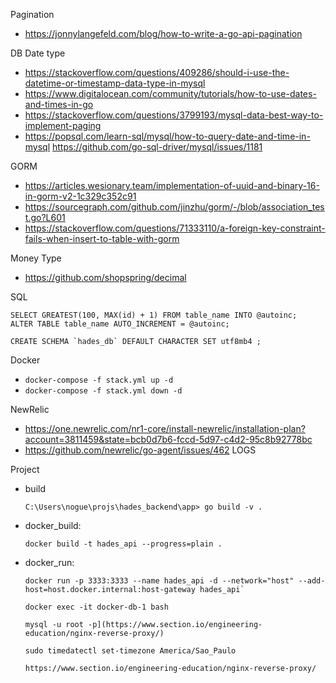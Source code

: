 Pagination

- https://jonnylangefeld.com/blog/how-to-write-a-go-api-pagination

DB Date type

- https://stackoverflow.com/questions/409286/should-i-use-the-datetime-or-timestamp-data-type-in-mysql
- https://www.digitalocean.com/community/tutorials/how-to-use-dates-and-times-in-go
- https://stackoverflow.com/questions/3799193/mysql-data-best-way-to-implement-paging
- https://popsql.com/learn-sql/mysql/how-to-query-date-and-time-in-mysql
  https://github.com/go-sql-driver/mysql/issues/1181

GORM

- https://articles.wesionary.team/implementation-of-uuid-and-binary-16-in-gorm-v2-1c329c352c91
- https://sourcegraph.com/github.com/jinzhu/gorm/-/blob/association_test.go?L601
- https://stackoverflow.com/questions/71333110/a-foreign-key-constraint-fails-when-insert-to-table-with-gorm

Money Type

- https://github.com/shopspring/decimal

SQL
    
```
SELECT GREATEST(100, MAX(id) + 1) FROM table_name INTO @autoinc;
ALTER TABLE table_name AUTO_INCREMENT = @autoinc;
```

```
CREATE SCHEMA `hades_db` DEFAULT CHARACTER SET utf8mb4 ;
```

Docker

- `docker-compose -f stack.yml up -d`
- `docker-compose -f stack.yml down -d`

NewRelic

- https://one.newrelic.com/nr1-core/install-newrelic/installation-plan?account=3811459&state=bcb0d7b6-fccd-5d97-c4d2-95c8b92778bc
- https://github.com/newrelic/go-agent/issues/462 LOGS


Project

- build

  `C:\Users\nogue\projs\hades_backend\app> go build -v .`

- docker_build:

  `docker build -t hades_api --progress=plain .`

- docker_run:

  ``` 
  docker run -p 3333:3333 --name hades_api -d --network="host" --add-host=host.docker.internal:host-gateway hades_api`
  
  docker exec -it docker-db-1 bash
  
  mysql -u root -p](https://www.section.io/engineering-education/nginx-reverse-proxy/)
  
  sudo timedatectl set-timezone America/Sao_Paulo
  
  https://www.section.io/engineering-education/nginx-reverse-proxy/
  ```


